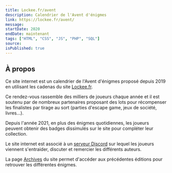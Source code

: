 ```yaml
---
title: Lockee.fr/avent
description: Calendrier de l'Avent d'énigmes
link: https://lockee.fr/avent/
message:
startDate: 2020
endDate: maintenant
tags: ["HTML", "CSS", "JS", "PHP", "SQL"]
source:
isPublished: true
---
```


## À propos

Ce site internet est un calendrier de l'Avent d'énigmes proposé depuis 2019 en utilisant les cadenas du site [Lockee.fr](https://lockee.fr/).

Ce rendez-vous rassemble des milliers de joueurs chaque année et il est soutenu par de nombreux partenaires proposant des lots pour récompenser les finalistes par tirage au sort (parties d'escape game, jeux de société, livres...).

Depuis l'année 2021, en plus des énigmes quotidiennes, les joueurs peuvent obtenir des badges dissimulés sur le site pour compléter leur collection.

Le site internet est associé à un [serveur Discord](https://discord.gg/JRGYsHKcbf) sur lequel les joueurs viennent s'entraider, discuter et remercier les différents auteurs.

La page [Archives](https://lockee.fr/avent/archives/) du site permet d'accéder aux précédentes éditions pour retrouver les différentes énigmes.
